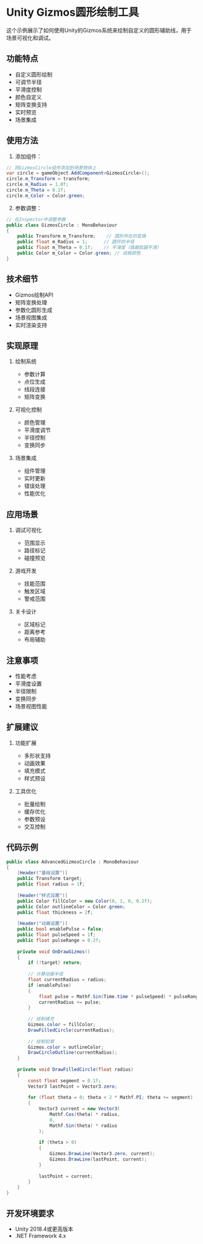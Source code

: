 # Unity Gizmos圆形绘制工具

这个示例展示了如何使用Unity的Gizmos系统来绘制自定义的圆形辅助线，用于场景可视化和调试。

## 功能特点

- 自定义圆形绘制
- 可调节半径
- 平滑度控制
- 颜色自定义
- 矩阵变换支持
- 实时预览
- 场景集成

## 使用方法

1. 添加组件：
```csharp
// 将GizmosCircle组件添加到场景物体上
var circle = gameObject.AddComponent<GizmosCircle>();
circle.m_Transform = transform;
circle.m_Radius = 1.0f;
circle.m_Theta = 0.1f;
circle.m_Color = Color.green;
```

2. 参数调整：
```csharp
// 在Inspector中调整参数
public class GizmosCircle : MonoBehaviour
{
    public Transform m_Transform;    // 圆形所在的变换
    public float m_Radius = 1;      // 圆环的半径
    public float m_Theta = 0.1f;    // 平滑度（值越低越平滑）
    public Color m_Color = Color.green; // 线框颜色
}
```

## 技术细节

- Gizmos绘制API
- 矩阵变换处理
- 参数化圆形生成
- 场景视图集成
- 实时渲染支持

## 实现原理

1. 绘制系统
   - 参数计算
   - 点位生成
   - 线段连接
   - 矩阵变换

2. 可视化控制
   - 颜色管理
   - 平滑度调节
   - 半径控制
   - 变换同步

3. 场景集成
   - 组件管理
   - 实时更新
   - 错误处理
   - 性能优化

## 应用场景

1. 调试可视化
   - 范围显示
   - 路径标记
   - 碰撞预览
   
2. 游戏开发
   - 技能范围
   - 触发区域
   - 警戒范围
   
3. 关卡设计
   - 区域标记
   - 距离参考
   - 布局辅助

## 注意事项

- 性能考虑
- 平滑度设置
- 半径限制
- 变换同步
- 场景视图性能

## 扩展建议

1. 功能扩展
   - 多形状支持
   - 动画效果
   - 填充模式
   - 样式预设

2. 工具优化
   - 批量绘制
   - 缓存优化
   - 参数预设
   - 交互控制

## 代码示例

```csharp
public class AdvancedGizmosCircle : MonoBehaviour
{
    [Header("基础设置")]
    public Transform target;
    public float radius = 1f;
    
    [Header("样式设置")]
    public Color fillColor = new Color(0, 1, 0, 0.2f);
    public Color outlineColor = Color.green;
    public float thickness = 2f;
    
    [Header("动画设置")]
    public bool enablePulse = false;
    public float pulseSpeed = 1f;
    public float pulseRange = 0.2f;
    
    private void OnDrawGizmos()
    {
        if (!target) return;
        
        // 计算动画半径
        float currentRadius = radius;
        if (enablePulse)
        {
            float pulse = Mathf.Sin(Time.time * pulseSpeed) * pulseRange;
            currentRadius += pulse;
        }
        
        // 绘制填充
        Gizmos.color = fillColor;
        DrawFilledCircle(currentRadius);
        
        // 绘制轮廓
        Gizmos.color = outlineColor;
        DrawCircleOutline(currentRadius);
    }
    
    private void DrawFilledCircle(float radius)
    {
        const float segment = 0.1f;
        Vector3 lastPoint = Vector3.zero;
        
        for (float theta = 0; theta < 2 * Mathf.PI; theta += segment)
        {
            Vector3 current = new Vector3(
                Mathf.Cos(theta) * radius,
                0,
                Mathf.Sin(theta) * radius
            );
            
            if (theta > 0)
            {
                Gizmos.DrawLine(Vector3.zero, current);
                Gizmos.DrawLine(lastPoint, current);
            }
            
            lastPoint = current;
        }
    }
}
```

## 开发环境要求

- Unity 2018.4或更高版本
- .NET Framework 4.x 